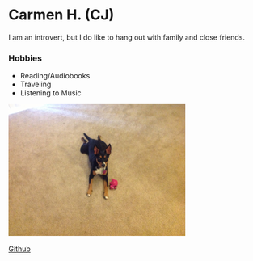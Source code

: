 # Carmen H. (CJ)

I am an introvert, but I do like to hang out with family and close friends.

### Hobbies
* Reading/Audiobooks
* Traveling
* Listening to Music

![Dr. Pepper](file.png)

[Github](https://github.com/luckycarms)
